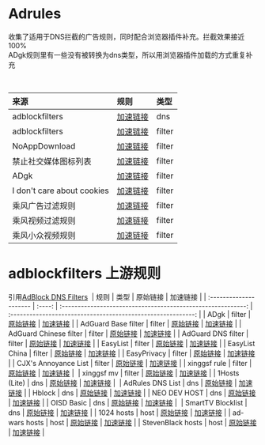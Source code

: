 # Adrules
收集了适用于DNS拦截的广告规则，同时配合浏览器插件补充。拦截效果接近100%<br/>
ADgk规则里有一些没有被转换为dns类型，所以用浏览器插件加载的方式重复补充
<table> 
<thead>
<tr>
<th align="left">来源</th> 
<th align="left">规则</th>
<th align="left">类型</th>  
</tr>
</thead>
<tbody>

<tr>
<td align="left">adblockfilters</td> 
<td align="left"><a href="https://gcore.jsdelivr.net/gh/217heidai/adblockfilters/rules/adblockfilters.txt" rel="nofollow">加速链接</a></td>
<td align="left">dns</td> 
</tr>

<tr>
<td align="left">adblockfilters</td> 
<td align="left"><a href="https://raw.githubusercontent.com/217heidai/adblockfilters/main/rules/adblockdns.txt" rel="nofollow">加速链接</a></td>
<td align="left">filter</td>
</tr>

<tr>
<td align="left">NoAppDownload</td> 
<td align="left"><a href="https://gcore.jsdelivr.net/gh/Noyllopa/NoAppDownload/NoAppDownload.txt" rel="nofollow">加速链接</a></td>
<td align="left">filter</td>
</tr>

<tr>
<td align="left">禁止社交媒体图标列表</td>
<td align="left"><a href="https://easylist.to/easylist/fanboy-social.txt" rel="nofollow">加速链接</a></td>  
<td align="left">filter</td>
</tr>

<tr>
<td align="left">ADgk</td>
<td align="left"><a href="https://gcore.jsdelivr.net/gh/banbendalao/ADgk/ADgk.txt" rel="nofollow">加速链接</a></td> 
<td align="left">filter</td>
</tr>

<tr>
<td align="left">I don't care about cookies</td> 
<td align="left"><a href="https://www.i-dont-care-about-cookies.eu/abp/" rel="nofollow">加速链接</a></td>
<td align="left">filter</td>
</tr>

<tr>
<td align="left">乘风广告过滤规则</td>
<td align="left"><a href="https://gcore.jsdelivr.net/gh/xinggsf/Adblock-Plus-Rule/rule.txt" rel="nofollow">加速链接</a></td>
<td align="left">filter</td>
</tr>

<tr>
<td align="left">乘风视频过滤规则</td>
<td align="left"><a href="https://gcore.jsdelivr.net/gh/xinggsf/Adblock-Plus-Rule/mv.txt" rel="nofollow">加速链接</a></td>
<td align="left">filter</td> 
</tr>

<tr>
<td align="left">乘风小众视频规则</td>
<td align="left"><a href="https://gcore.jsdelivr.net/gh/xinggsf/Adblock-Plus-Rule/minority-mv.txt" rel="nofollow">加速链接</a></td>  
<td align="left">filter</td>
</tr>
</tbody>
</table>

# adblockfilters 上游规则
引用[AdBlock DNS Filters](https://github.com/217heidai/adblockfilters) 
| 规则                   |  类型  |                           原始链接                           |                           加速链接                           |
| :--------------------- | :----: | :----------------------------------------------------------: | :----------------------------------------------------------: |
| ADgk                   | filter | [原始链接](https://raw.githubusercontent.com/banbendalao/ADgk/master/ADgk.txt) | [加速链接](https://ghproxy.com/https://raw.githubusercontent.com/217heidai/adblockfilters/main/rules/ADgk.txt) |
| AdGuard Base filter    | filter | [原始链接](https://raw.githubusercontent.com/AdguardTeam/FiltersRegistry/master/filters/filter_2_Base/filter.txt) | [加速链接](https://ghproxy.com/https://raw.githubusercontent.com/217heidai/adblockfilters/main/rules/AdGuard_Base_filter.txt) |
| AdGuard Chinese filter | filter | [原始链接](https://raw.githubusercontent.com/AdguardTeam/FiltersRegistry/master/filters/filter_224_Chinese/filter.txt) | [加速链接](https://ghproxy.com/https://raw.githubusercontent.com/217heidai/adblockfilters/main/rules/AdGuard_Chinese_filter.txt) |
| AdGuard DNS filter     | filter | [原始链接](https://adguardteam.github.io/AdGuardSDNSFilter/Filters/filter.txt) | [加速链接](https://ghproxy.com/https://raw.githubusercontent.com/217heidai/adblockfilters/main/rules/AdGuard_DNS_filter.txt) |
| EasyList               | filter | [原始链接](https://easylist-downloads.adblockplus.org/easylist.txt) | [加速链接](https://ghproxy.com/https://raw.githubusercontent.com/217heidai/adblockfilters/main/rules/EasyList.txt) |
| EasyList China         | filter | [原始链接](https://easylist-downloads.adblockplus.org/easylistchina.txt) | [加速链接](https://ghproxy.com/https://raw.githubusercontent.com/217heidai/adblockfilters/main/rules/EasyList_China.txt) |
| EasyPrivacy            | filter | [原始链接](https://easylist-downloads.adblockplus.org/easyprivacy.txt) | [加速链接](https://ghproxy.com/https://raw.githubusercontent.com/217heidai/adblockfilters/main/rules/EasyPrivacy.txt) |
| CJX's Annoyance List   | filter | [原始链接](https://raw.githubusercontent.com/cjx82630/cjxlist/master/cjx-annoyance.txt) | [加速链接](https://ghproxy.com/https://raw.githubusercontent.com/217heidai/adblockfilters/main/rules/CJX's_Annoyance_List.txt) |
| xinggsf rule           | filter | [原始链接](https://raw.githubusercontent.com/xinggsf/Adblock-Plus-Rule/master/rule.txt) | [加速链接](https://ghproxy.com/https://raw.githubusercontent.com/217heidai/adblockfilters/main/rules/xinggsf_rule.txt) | 
| xinggsf mv             | filter | [原始链接](https://raw.githubusercontent.com/xinggsf/Adblock-Plus-Rule/master/mv.txt) | [加速链接](https://ghproxy.com/https://raw.githubusercontent.com/217heidai/adblockfilters/main/rules/xinggsf_mv.txt) |
| 1Hosts (Lite)          |  dns   | [原始链接](https://raw.githubusercontent.com/badmojr/1Hosts/master/Lite/adblock.txt) | [加速链接](https://ghproxy.com/https://raw.githubusercontent.com/217heidai/adblockfilters/main/rules/1Hosts_(Lite).txt) | 
| AdRules DNS List       |  dns   | [原始链接](https://raw.githubusercontent.com/Cats-Team/AdRules/main/dns.txt) | [加速链接](https://ghproxy.com/https://raw.githubusercontent.com/217heidai/adblockfilters/main/rules/AdRules_DNS_List.txt) |
| Hblock                 |  dns   |  [原始链接](https://hblock.molinero.dev/hosts_adblock.txt)   | [加速链接](https://ghproxy.com/https://raw.githubusercontent.com/217heidai/adblockfilters/main/rules/Hblock.txt) |
| NEO DEV HOST           |  dns   | [原始链接](https://raw.githubusercontent.com/neodevpro/neodevhost/master/lite_adblocker) | [加速链接](https://ghproxy.com/https://raw.githubusercontent.com/217heidai/adblockfilters/main/rules/NEO_DEV_HOST.txt) |
| OISD Basic             |  dns   |            [原始链接](https://abp.oisd.nl/basic/)            | [加速链接](https://ghproxy.com/https://raw.githubusercontent.com/217heidai/adblockfilters/main/rules/OISD_Basic.txt) | 
| SmartTV Blocklist      |  dns   | [原始链接](https://raw.githubusercontent.com/Perflyst/PiHoleBlocklist/master/SmartTV-AGH.txt) | [加速链接](https://ghproxy.com/https://raw.githubusercontent.com/217heidai/adblockfilters/main/rules/SmartTV_Blocklist.txt) |
| 1024 hosts             |  host  | [原始链接](https://raw.githubusercontent.com/Goooler/1024_hosts/master/hosts) | [加速链接](https://ghproxy.com/https://raw.githubusercontent.com/217heidai/adblockfilters/main/rules/1024_hosts.txt) |
| ad-wars hosts          |  host  | [原始链接](https://raw.githubusercontent.com/jdlingyu/ad-wars/master/hosts) | [加速链接](https://ghproxy.com/https://raw.githubusercontent.com/217heidai/adblockfilters/main/rules/ad-wars_hosts.txt) |
| StevenBlack hosts      |  host  | [原始链接](https://raw.githubusercontent.com/StevenBlack/hosts/master/hosts) | [加速链接](https://ghproxy.com/https://raw.githubusercontent.com/217heidai/adblockfilters/main/rules/StevenBlack_hosts.txt) |
